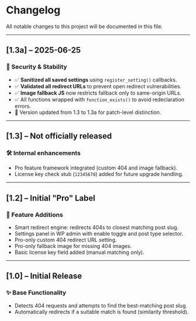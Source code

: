 # Changelog

All notable changes to this project will be documented in this file.

---

## [1.3a] – 2025-06-25
### 🔐 Security & Stability
- ✅ **Sanitized all saved settings** using `register_setting()` callbacks.
- ✅ **Validated all redirect URLs** to prevent open redirect vulnerabilities.
- ✅ **Image fallback JS** now restricts fallback only to same-origin URLs.
- ✅ All functions wrapped with `function_exists()` to avoid redeclaration errors.
- 🔼 Version updated from 1.3 to 1.3a for patch-level distinction.

---

## [1.3] – Not officially released
### 🛠 Internal enhancements
- Pro feature framework integrated (custom 404 and image fallback).
- License key check stub (`12345678`) added for future upgrade handling.

---

## [1.2] – Initial "Pro" Label
### 🚀 Feature Additions
- Smart redirect engine: redirects 404s to closest matching post slug.
- Settings panel in WP admin with enable toggle and post type selector.
- Pro-only custom 404 redirect URL setting.
- Pro-only fallback image for missing 404 images.
- Basic license key field added (manual matching only).

---

## [1.0] – Initial Release
### ✨ Base Functionality
- Detects 404 requests and attempts to find the best-matching post slug.
- Automatically redirects if a suitable match is found (similarity threshold).
